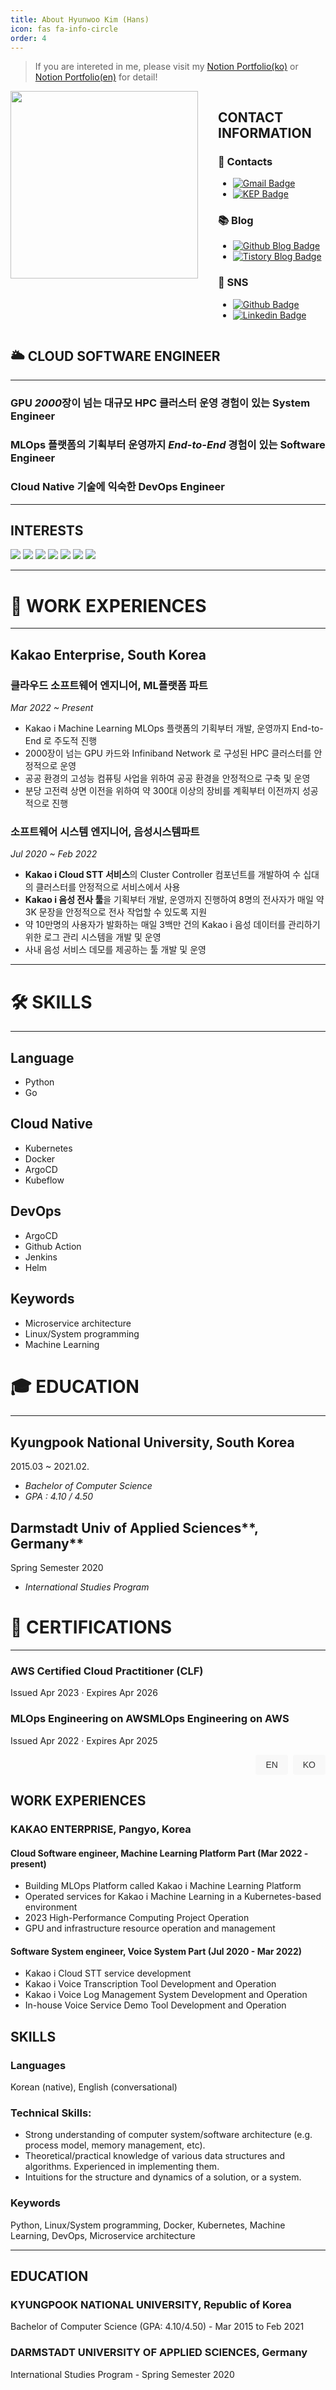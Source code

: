 ```yaml
---
title: About Hyunwoo Kim (Hans)
icon: fas fa-info-circle
order: 4
---
```


> If you are intereted in me, please visit my [Notion Portfolio(ko)](https://hhhyunwoo.notion.site/Hyunwoo-Kim-s-Portfolio-cbeb0c3e71874e4694b33f58dd50ec0a) or [Notion Portfolio(en)](https://hhhyunwoo.notion.site/hhhyunwoo/Hyunwoo-Kim-s-Portfolio-EN-590e8464f17a44ffa69e8fc67c0680ef) for detail! 


<div style="display: flex; flex-direction: row;">
  <div style="margin-right: 2rem;">
    <img src="https://user-images.githubusercontent.com/37402136/143150326-e30ee110-7924-4350-928d-bfdade556128.jpeg" width="300">
  </div>
  <div>
    <h2>CONTACT INFORMATION</h2>
    <h3>📮 Contacts</h3>
    <ul>
      <li>
        <a href="mailto:qgusdngusdn@gmail.com">
          <img src="https://img.shields.io/badge/Gmail-d14836?style=flat-square&logo=Gmail&logoColor=white" alt="Gmail Badge">
        </a>
      </li>
      <li>
        <a href="mailto:hans.rw@kakaoenterprise.com">
          <img src="https://img.shields.io/badge/-KakaoEnterprise-yellow?style=flat-square&logoColor=white" alt="KEP Badge">
        </a>
      </li>
    </ul>
    <h3>📚 Blog</h3>
    <ul>
      <li>
        <a href="https://hhhyunwoo.github.io/">
          <img src="https://img.shields.io/badge/-GithubBlog-black?style=flat-square&logo=Github&logoColor=white" alt="Github Blog Badge">
        </a>
      </li>
      <li>
        <a href="https://qrlagusdn.tistory.com/">
          <img src="https://img.shields.io/badge/-TistoryBlog-black?style=flat-square&logoColor=white" alt="Tistory Blog Badge">
        </a>
      </li>
    </ul>
    <h3>🔗 SNS</h3>
    <ul>
      <li>
        <a href="https://github.com/hhhyunwoo">
          <img src="https://img.shields.io/badge/-Github-black?style=flat-square&logo=Github&logoColor=white" alt="Github Badge">
        </a>
      </li>
      <li>
        <a href="https://www.linkedin.com/in/qrlagusdn/">
          <img src="https://img.shields.io/badge/-LinkedIn-blue?style=flat-square&logo=Linkedin&logoColor=white" alt="Linkedin Badge">
        </a>
      </li>
    </ul>
  </div>
</div>

## 🌥 CLOUD SOFTWARE ENGINEER

---

### GPU *2000*장이 넘는 대규모 **HPC** 클러스터 운영 경험이 있는 **System Engineer**

### **MLOps** 플랫폼의 기획부터 운영까지 *End-to-End* 경험이 있는 **Software Engineer**

### **Cloud Native** 기술에 익숙한 **DevOps Engineer**

---

## INTERESTS

<a><img src="https://img.shields.io/badge/Machine Learning-9F6D1B?style=flat-square&logo=ML&logoColor=white"/></a>
<a><img src="https://img.shields.io/badge/MLops-A0F99C?style=flat-square&logo=ML&logoColor=white"/></a>
<a><img src="https://img.shields.io/badge/Python-ED9517?style=flat-square&logo=python&logoColor=white"/></a>
<a><img src="https://img.shields.io/badge/Javascript-E10098?style=flat-square&logo=Javascript&logoColor=white"/></a>
<a><img src="https://img.shields.io/badge/React-3B91C5?style=flat-square&logo=React&logoColor=white"/></a>
<a><img src="https://img.shields.io/badge/C-00599C?style=flat-square&logo=C%2B%2B&logoColor=white"/></a>
<a><img src="https://img.shields.io/badge/CSS-926DBB?style=flat-square&logo=CSS3&logoColor=white"/></a>

---
# 🏢  WORK EXPERIENCES

---

## Kakao Enterprise, South Korea

### 클라우드 소프트웨어 엔지니어, ML플랫폼 파트

*Mar 2022 ~ Present*

- Kakao i Machine Learning MLOps 플랫폼의 기획부터 개발, 운영까지 End-to-End 로 주도적 진행
- 2000장이 넘는 GPU 카드와 Infiniband Network 로 구성된 HPC 클러스터를 안정적으로 운영
- 공공 환경의 고성능 컴퓨팅 사업을 위하여 공공 환경을 안정적으로 구축 및 운영
- 분당 고전력 상면 이전을 위하여 약 300대 이상의 장비를 계획부터 이전까지 성공적으로 진행

### 소프트웨어 시스템 엔지니어, 음성시스템파트

*Jul 2020 ~ Feb 2022*

- **Kakao i Cloud STT 서비스**의 Cluster Controller 컴포넌트를 개발하여 수 십대의 클러스터를 안정적으로 서비스에서 사용
- **Kakao i 음성 전사 툴**을 기획부터 개발, 운영까지 진행하여 8명의 전사자가 매일 약 3K 문장을 안정적으로 전사 작업할 수 있도록 지원
- 약 10만명의 사용자가 발화하는 매일 3백만 건의 Kakao i 음성 데이터를 관리하기 위한 로그 관리 시스템을 개발 및 운영
- 사내 음성 서비스 데모를 제공하는 툴 개발 및 운영

---
# 🛠  SKILLS

---

## Language

- Python
- Go

## Cloud Native

- Kubernetes
- Docker
- ArgoCD
- Kubeflow

## DevOps

- ArgoCD
- Github Action
- Jenkins
- Helm

## Keywords

- Microservice architecture
- Linux/System programming
- Machine Learning

# 🎓  EDUCATION

---

## Kyungpook National University, South Korea

2015.03 ~ 2021.02.

- *Bachelor of Computer Science*
- *GPA : 4.10 / 4.50*

## Darmstadt Univ of Applied Sciences**, Germany**

Spring Semester 2020

- *International Studies Program*

# 📜 CERTIFICATIONS

---

### AWS Certified Cloud Practitioner (CLF)

Issued Apr 2023 · Expires Apr 2026

### MLOps Engineering on AWSMLOps Engineering on AWS

Issued Apr 2022 · Expires Apr 2025











<script>
function switchLanguage(lang) {
  var content = document.getElementById("content");
  var enContent = `
    <h2>WORK EXPERIENCES</h2>
    <h3>KAKAO ENTERPRISE, Pangyo, Korea</h3>
    <h4>Cloud Software engineer, Machine Learning Platform Part (Mar 2022 - present)</h4>
    <ul>
        <li>Building MLOps Platform called Kakao i Machine Learning Platform</li>
        <li>Operated services for Kakao i Machine Learning in a Kubernetes-based environment</li>
        <li>2023 High-Performance Computing Project Operation</li>
        <li>GPU and infrastructure resource operation and management</li>
    </ul>
    <h4>Software System engineer, Voice System Part (Jul 2020 - Mar 2022)</h4>
    <ul>
        <li>Kakao i Cloud STT service development</li>
        <li>Kakao i Voice Transcription Tool Development and Operation</li>
        <li>Kakao i Voice Log Management System Development and Operation</li>
        <li>In-house Voice Service Demo Tool Development and Operation</li>
    </ul>
    <h2>SKILLS</h2>
    <h3>Languages</h3>
    <p>Korean (native), English (conversational)</p>
    <h3>Technical Skills:</h3>
    <ul>
        <li>Strong understanding of computer system/software architecture (e.g. process model, memory management, etc).</li>
        <li>Theoretical/practical knowledge of various data structures and algorithms. Experienced in implementing them.</li>
        <li>Intuitions for the structure and dynamics of a solution, or a system.</li>
    </ul>
    <h3>Keywords</h3>
    <p>Python, Linux/System programming, Docker, Kubernetes, Machine Learning, DevOps, Microservice architecture</p>
`;

  var koContent = `
    <h2>경력 사항</h2>
    <h3>KAKAO ENTERPRISE, Pangyo, Korea</h3>
    <h4>Cloud Software engineer, Machine Learning Platform Part (Mar 2022 - present)</h4>
    <ul>
        <li>Kakao i Machine Learning MLOps 플랫폼 개발</li>
        <li>Kakao i Machine Learning 플랫폼 사내 운영</li>
        <li>공공 고성능 컴퓨팅 지원 사업 Kakao i Machine Learning 플랫폼 운영</li>
        <li>GPU 및 인프라 리소스 운영 및 관리</li>
    </ul>
    <h4>Software engineer, Voice System Part (Jul 2020 - Mar 2022)</h4>
    <ul>
        <li>Kakao i Cloud STT 서비스 개발</li>
        <li>Kakao i 음성 전사 툴 개발 및 운영</li>
        <li>Kakao i 음성 로그 관리 시스템 개발 및 운영</li>
        <li>사내 음성 서비스 데모 툴 개발 및 운영</li>
    </ul>
    <h2>기술</h2>
    <h3>Languages</h3>
    <p>Korean (native), English (conversational)</p>
    <h3>Technical Skills:</h3>
    <ul>
        <li>컴퓨터 시스템과 소프트웨어 아키텍처에 대한 높은 이해도를 가지고 있습니다. (e.g. process model, memory management, etc).</li>
        <li>클라우드 환경의 시스템 구성에 대한 높은 이해도를 가지고 있고 리눅스 시스템에서의 문제 해결 능력을 가지고 있습니다.</li>
        <li>솔루션과 시스템의 구조에 대한 직관력을 가지고 있습니다.</li>
    </ul>
    <h3>Keywords</h3>
    <p>Python, Linux/System programming, Docker, Kubernetes, Machine Learning, DevOps, Microservice architecture</p>
`;

  if (lang === 'en') {
    content.innerHTML = enContent;
  } else if (lang === 'ko') {
    content.innerHTML = koContent;
  }
}
</script>

<style>
.toggle-buttons {
  text-align: right;
}

.toggle-buttons button {
  background-color: #f8f8f8;
  border: none;
  color: #333;
  padding: 8px 16px;
  margin-left: 4px;
  cursor: pointer;
  font-size: 14px;
  border-radius: 4px;
  transition: background-color 0.3s ease;
}

.toggle-buttons button:hover {
  background-color: #e6e6e6;
}
.toggle-buttons button.active {
  background-color: #EBD4D4;
}
</style>

<div class="toggle-buttons">
  <button onclick="switchLanguage('en')">EN</button>
  <button onclick="switchLanguage('ko')">KO</button>
</div>

<div id="content" class="language"> 
    <h2>WORK EXPERIENCES</h2>
    <h3>KAKAO ENTERPRISE, Pangyo, Korea</h3>
    <h4>Cloud Software engineer, Machine Learning Platform Part (Mar 2022 - present)</h4>
    <ul>
        <li>Building MLOps Platform called Kakao i Machine Learning Platform</li>
        <li>Operated services for Kakao i Machine Learning in a Kubernetes-based environment</li>
        <li>2023 High-Performance Computing Project Operation</li>
        <li>GPU and infrastructure resource operation and management</li>
    </ul>
    <h4>Software System engineer, Voice System Part (Jul 2020 - Mar 2022)</h4>
    <ul>
        <li>Kakao i Cloud STT service development</li>
        <li>Kakao i Voice Transcription Tool Development and Operation</li>
        <li>Kakao i Voice Log Management System Development and Operation</li>
        <li>In-house Voice Service Demo Tool Development and Operation</li>
    </ul>
    <h2>SKILLS</h2>
    <h3>Languages</h3>
    <p>Korean (native), English (conversational)</p>
    <h3>Technical Skills:</h3>
    <ul>
        <li>Strong understanding of computer system/software architecture (e.g. process model, memory management, etc).</li>
        <li>Theoretical/practical knowledge of various data structures and algorithms. Experienced in implementing them.</li>
        <li>Intuitions for the structure and dynamics of a solution, or a system.</li>
    </ul>
    <h3>Keywords</h3>
    <p>Python, Linux/System programming, Docker, Kubernetes, Machine Learning, DevOps, Microservice architecture</p>
</div>


---
<div>
    <h2>EDUCATION</h2>
    <h3>KYUNGPOOK NATIONAL UNIVERSITY, Republic of Korea</h3>
    <p>Bachelor of Computer Science (GPA: 4.10/4.50) - Mar 2015 to Feb 2021</p>
    <h3>DARMSTADT UNIVERSITY OF APPLIED SCIENCES, Germany</h3>
    <p>International Studies Program - Spring Semester 2020</p>
</div>


